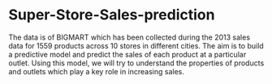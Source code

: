 # Super-Store-Sales-prediction

The data is of BIGMART which has been collected during the 2013 sales data for 1559 products across 10 stores in different cities.
The aim is to build a predictive model and predict the sales of each product at a particular outlet.
Using this model, we will try to understand the properties of products and outlets which play a key role in increasing sales.
